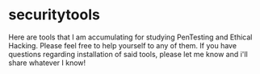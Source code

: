 # securitytools
Here are tools that I am accumulating for studying PenTesting and Ethical Hacking. 
Please feel free to help yourself to any of them. 
If you have questions regarding installation of said tools, please let me know and i'll share whatever I know!

